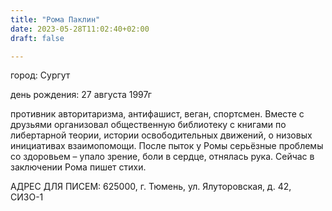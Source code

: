 ```yaml
---
title: "Рома Паклин"
date: 2023-05-28T11:02:40+02:00
draft: false

---
```


город: Сургут

день рождения: 27 августа 1997г

противник авторитаризма, антифашист, веган, спортсмен. Вместе с друзьями организовал общественную библиотеку с книгами по либертарной теории, истории освободительных движений, о низовых инициативах взаимопомощи. После пыток у Ромы серьёзные проблемы со здоровьем – упало зрение, боли в сердце, отнялась рука. Сейчас в заключении Рома пишет стихи.

АДРЕС ДЛЯ ПИСЕМ: 625000, г. Тюмень, ул. Ялуторовская, д. 42, СИЗО-1